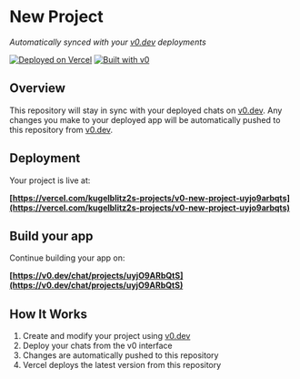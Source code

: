 # New Project

*Automatically synced with your [v0.dev](https://v0.dev) deployments*

[![Deployed on Vercel](https://img.shields.io/badge/Deployed%20on-Vercel-black?style=for-the-badge&logo=vercel)](https://vercel.com/kugelblitz2s-projects/v0-new-project-uyjo9arbqts)
[![Built with v0](https://img.shields.io/badge/Built%20with-v0.dev-black?style=for-the-badge)](https://v0.dev/chat/projects/uyjO9ARbQtS)

## Overview

This repository will stay in sync with your deployed chats on [v0.dev](https://v0.dev).
Any changes you make to your deployed app will be automatically pushed to this repository from [v0.dev](https://v0.dev).

## Deployment

Your project is live at:

**[https://vercel.com/kugelblitz2s-projects/v0-new-project-uyjo9arbqts](https://vercel.com/kugelblitz2s-projects/v0-new-project-uyjo9arbqts)**

## Build your app

Continue building your app on:

**[https://v0.dev/chat/projects/uyjO9ARbQtS](https://v0.dev/chat/projects/uyjO9ARbQtS)**

## How It Works

1. Create and modify your project using [v0.dev](https://v0.dev)
2. Deploy your chats from the v0 interface
3. Changes are automatically pushed to this repository
4. Vercel deploys the latest version from this repository